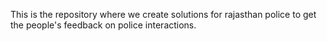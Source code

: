 This is the repository where we create solutions for rajasthan police to get the people's feedback on police interactions.
